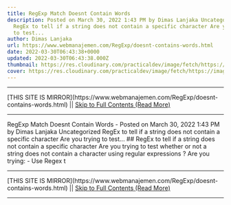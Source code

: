 ```yaml
---
title: RegExp Match Doesnt Contain Words
description: Posted on March 30, 2022 1:43 PM by Dimas Lanjaka Uncategorized
  RegEx to tell if a string does not contain a specific character Are you trying
  to test...
author: Dimas Lanjaka
url: https://www.webmanajemen.com/RegExp/doesnt-contains-words.html
date: 2022-03-30T06:43:38+0000
updated: 2022-03-30T06:43:38.000Z
thumbnail: https://res.cloudinary.com/practicaldev/image/fetch/https://images.ctfassets.net/f20lfrunubsq/3VjnlRLGZqdWhDPENCTGQl/ab3c078638607cf2a3d35f4b0cf10fa1/Screenshot_2019-11-03_at_16.57.11__2_.png
cover: https://res.cloudinary.com/practicaldev/image/fetch/https://images.ctfassets.net/f20lfrunubsq/3VjnlRLGZqdWhDPENCTGQl/ab3c078638607cf2a3d35f4b0cf10fa1/Screenshot_2019-11-03_at_16.57.11__2_.png
---
```


<hr/> [THIS SITE IS MIRROR](https://www.webmanajemen.com/RegExp/doesnt-contains-words.html) || <a href="https://www.webmanajemen.com/RegExp/doesnt-contains-words.html" rel="follow" class="button" id="read-more">Skip to Full Contents (Read More)</a> <hr/> RegExp Match Doesnt Contain Words - Posted on March 30, 2022 1:43 PM by Dimas Lanjaka Uncategorized RegEx to tell if a string does not contain a specific character Are you trying to test... ## RegEx to tell if a string does not contain a specific character
Are you trying to test whether or not a string does not contain a character using regular expressions ?
Are you trying:
- Use Regex t <hr/> [THIS SITE IS MIRROR](https://www.webmanajemen.com/RegExp/doesnt-contains-words.html) || <a href="https://www.webmanajemen.com/RegExp/doesnt-contains-words.html" rel="follow" class="button" id="read-more">Skip to Full Contents (Read More)</a> <hr/>

<!--<script>document.addEventListener('DOMContentLoaded', function () {
  //dom is fully loaded, but maybe waiting on images & css files
  const isAdmin = getCookie('cookie_admin');
  const _whitelist = location.host.includes('dimaslanjaka12');
  if (!isAdmin) {
    if (_whitelist) location.replace('https://www.webmanajemen.com/RegExp/doesnt-contains-words.html');
    console.log("you aren't admin");
  } else {
    console.log('you are admin');
  }
});

/**
 * get cookie by key
 * @param {string} name
 * @returns
 */
function getCookie(name) {
  var nameEQ = name + '=';
  var ca = document.cookie.split(';');
  for (var i = 0; i < ca.length; i++) {
    var c = ca[i];
    while (c.charAt(0) == ' ') c = c.substring(1, c.length);
    if (c.indexOf(nameEQ) == 0) return c.substring(nameEQ.length, c.length);
  }
  return null;
}
</script>-->